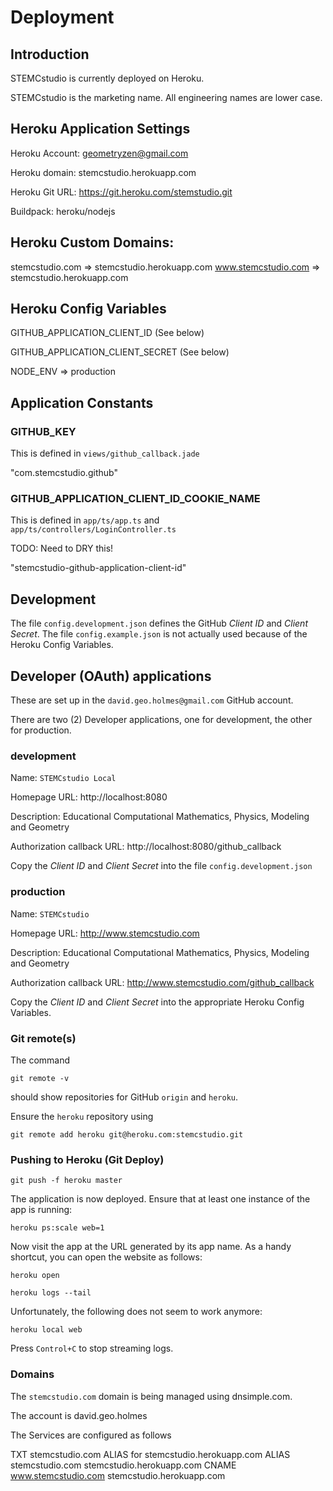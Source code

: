 # Deployment

## Introduction

STEMCstudio is currently deployed on Heroku.

STEMCstudio is the marketing name. All engineering names are lower case.

## Heroku Application Settings

Heroku Account: geometryzen@gmail.com

Heroku domain: stemcstudio.herokuapp.com

Heroku Git URL: https://git.heroku.com/stemstudio.git

Buildpack: heroku/nodejs

## Heroku Custom Domains:

stemcstudio.com => stemcstudio.herokuapp.com
www.stemcstudio.com => stemcstudio.herokuapp.com

## Heroku Config Variables

GITHUB_APPLICATION_CLIENT_ID (See below) 

GITHUB_APPLICATION_CLIENT_SECRET (See below)

NODE_ENV => production

## Application Constants

### GITHUB_KEY

This is defined in `views/github_callback.jade`

"com.stemcstudio.github"

### GITHUB_APPLICATION_CLIENT_ID_COOKIE_NAME

This is defined in `app/ts/app.ts` and `app/ts/controllers/LoginController.ts`

TODO: Need to DRY this!

"stemcstudio-github-application-client-id"

## Development

The file `config.development.json` defines the GitHub *Client ID* and *Client Secret*.
The file `config.example.json` is not actually used because of the Heroku Config Variables.

## Developer (OAuth) applications

These are set up in the `david.geo.holmes@gmail.com` GitHub account.

There are two (2) Developer applications, one for development, the other for production.

### development

Name: `STEMCstudio Local`

Homepage URL: http://localhost:8080

Description: Educational Computational Mathematics, Physics, Modeling and Geometry

Authorization callback URL: http://localhost:8080/github_callback

Copy the *Client ID* and *Client Secret* into the file `config.development.json`

### production

Name: `STEMCstudio`

Homepage URL: http://www.stemcstudio.com

Description: Educational Computational Mathematics, Physics, Modeling and Geometry

Authorization callback URL: http://www.stemcstudio.com/github_callback

Copy the *Client ID* and *Client Secret* into the appropriate Heroku Config Variables.

### Git remote(s)

The command

```
git remote -v
```
should show repositories for GitHub `origin` and `heroku`.

Ensure the `heroku` repository using

```
git remote add heroku git@heroku.com:stemcstudio.git
```

### Pushing to Heroku (Git Deploy)

```
git push -f heroku master
```

The application is now deployed. Ensure that at least one instance of the app is running:

```
heroku ps:scale web=1
```

Now visit the app at the URL generated by its app name. As a handy shortcut, you can open the website as follows:

```
heroku open
```

```
heroku logs --tail
```

Unfortunately, the following does not seem to work anymore:

```
heroku local web
```

Press `Control+C` to stop streaming logs.

### Domains

The `stemcstudio.com` domain is being managed using dnsimple.com.

The account is david.geo.holmes

The Services are configured as follows

TXT      stemcstudio.com     ALIAS for stemcstudio.herokuapp.com
ALIAS    stemcstudio.com     stemcstudio.herokuapp.com
CNAME    www.stemcstudio.com stemcstudio.herokuapp.com 

